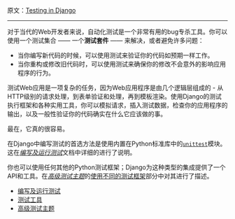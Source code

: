 原文：[Testing in Django](https://docs.djangoproject.com/en/1.9/topics/testing/)

---

对于当代的Web开发者来说，自动化测试是一个非常有用的bug专杀工具。你可以使用一个测试集合 —— 一个**测试套件** —— 来解决，或者避免许多问题：

*   当你编写新代码的时候，可以使用测试来验证你的代码如预期一样工作。
*   当你重构或修改旧代码时，可以使用测试来确保你的修改不会意外的影响应用程序的行为。

测试Web应用是一项复杂的任务，因为Web应用程序是由几个逻辑层组成的 - 从HTTP级别的请求处理，到表单验证和处理，再到模板渲染。使用Django的测试执行框架和各种实用工具，你可以模拟请求，插入测试数据，检查你的应用程序的输出，以及一般性验证你的代码确实在什么它应该做的事。

最在，它真的很容易。

在Django中编写测试的首选方法是使用内置在Python标准库中的[`unittest`](https://docs.python.org/3/library/unittest.html#module-unittest "(in Python v3.5)")模块。这在[_编写及运行测试_](https://docs.djangoproject.com/en/1.9/topics/testing/overview/)文档中详细的进行了说明。

你也可以使用任何其他的Python测试框架；Django为这种类型的集成提供了一个API和工具。在[_高级测试主题_](https://docs.djangoproject.com/en/1.9/topics/testing/advanced/)的[使用不同的测试框架](https://docs.djangoproject.com/en/1.9/topics/testing/advanced/#other-testing-frameworks)部分中对其进行了描述。


*   [编写及运行测试](https://docs.djangoproject.com/en/1.9/topics/testing/overview/)
*   [测试工具](https://docs.djangoproject.com/en/1.9/topics/testing/tools/)
*   [高级测试主题](https://docs.djangoproject.com/en/1.9/topics/testing/advanced/)
